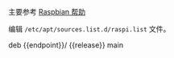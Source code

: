 主要参考 [Raspbian 帮助](../raspbian/)

编辑 `/etc/apt/sources.list.d/raspi.list` 文件。

<tmpl z-input="release" z-path="/etc/apt/sources.list.d/raspi.list">
deb {{endpoint}}/ {{release}} main
</tmpl>
